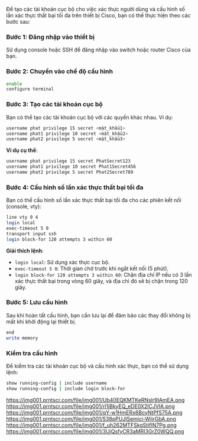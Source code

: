 Để tạo các tài khoản cục bộ cho việc xác thực người dùng và cấu hình số lần xác thực thất bại tối đa trên thiết bị Cisco, bạn có thể thực hiện theo các bước sau:

### Bước 1: Đăng nhập vào thiết bị

Sử dụng console hoặc SSH để đăng nhập vào switch hoặc router Cisco của bạn.

### Bước 2: Chuyển vào chế độ cấu hình

```bash
enable
configure terminal
```

### Bước 3: Tạo các tài khoản cục bộ

Bạn có thể tạo các tài khoản cục bộ với các quyền khác nhau. Ví dụ:

```bash
username phat privilege 15 secret <mật_khẩu1>
username phat1 privilege 10 secret <mật_khẩu2>
username phat2 privilege 5 secret <mật_khẩu3>
```

**Ví dụ cụ thể**:

```bash
username phat privilege 15 secret PhatSecret123
username phat1 privilege 10 secret Phat1Secret456
username phat2 privilege 5 secret Phat2Secret789
```

### Bước 4: Cấu hình số lần xác thực thất bại tối đa

Bạn có thể cấu hình số lần xác thực thất bại tối đa cho các phiên kết nối (console, vty):

```bash
line vty 0 4
login local
exec-timeout 5 0
transport input ssh
login block-for 120 attempts 3 within 60
```

**Giải thích lệnh**:
- `login local`: Sử dụng xác thực cục bộ.
- `exec-timeout 5 0`: Thời gian chờ trước khi ngắt kết nối (5 phút).
- `login block-for 120 attempts 3 within 60`: Chặn địa chỉ IP nếu có 3 lần xác thực thất bại trong vòng 60 giây, và địa chỉ đó sẽ bị chặn trong 120 giây.

### Bước 5: Lưu cấu hình

Sau khi hoàn tất cấu hình, bạn cần lưu lại để đảm bảo các thay đổi không bị mất khi khởi động lại thiết bị.

```bash
end
write memory
```

### Kiểm tra cấu hình

Để kiểm tra các tài khoản cục bộ và cấu hình xác thực, bạn có thể sử dụng lệnh:

```bash
show running-config | include username
show running-config | include login block-for
```
https://img001.prntscr.com/file/img001/Ub40EQKMTKeRNslr9IAmEA.png
https://img001.prntscr.com/file/img001/rl1jBkyEQ_eDE0X2lCJVIA.png
https://img001.prntscr.com/file/img001/qY-w1HmERx6BcyNtPfS75A.png
https://img001.prntscr.com/file/img001/538pPUJlSemici-WjirGbA.png
https://img001.prntscr.com/file/img001/f_uh262MTFSkgStifIN7Pg.png
https://img001.prntscr.com/file/img001/3UjQsfyCR3aMRI3GrZ0WQQ.png
